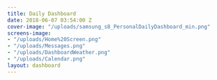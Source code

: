 ```yaml
---
title: Daily Dashboard
date: 2018-06-07 03:54:00 Z
cover-image: "/uploads/samsung_s8_PersonalDailyDashboard_min.png"
screens-image:
- "/uploads/Home%20Screen.png"
- "/uploads/Messages.png"
- "/uploads/DashboardWeather.png"
- "/uploads/Calendar.png"
layout: dashboard
---
```


